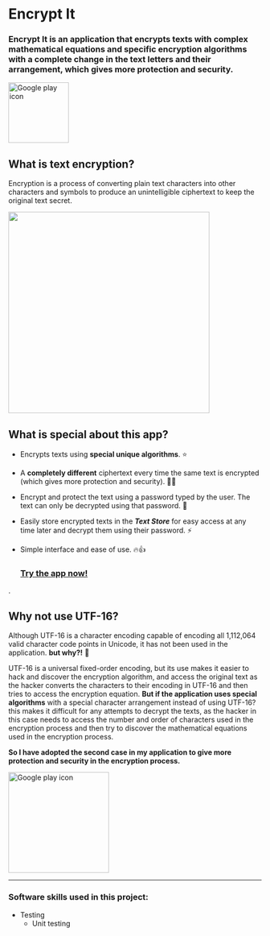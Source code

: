 # Encrypt It

### Encrypt It is an application that encrypts texts with complex mathematical equations and specific encryption algorithms with a complete change in the text letters and their arrangement, which gives more protection and security.


[<img src="https://upload.wikimedia.org/wikipedia/commons/7/78/Google_Play_Store_badge_EN.svg" alt="Google play icon" width="120"/>](https://play.google.com/store/apps/details?id=malazhariy.encryptIt)


## What is text encryption?

Encryption is a process of converting plain text characters into other characters and symbols to produce an unintelligible ciphertext to keep the original text secret.


<img src="https://user-images.githubusercontent.com/87443208/165843645-4c46cfba-5069-4d03-9c7d-bd8c2b4dfa5e.gif" alt="" width="400"/>


## What is special about this app?

- Encrypts texts using **special unique algorithms**. ⭐
- A **completely different** ciphertext every time the same text is encrypted (which gives more protection and security). 💪🔐
- Encrypt and protect the text using a password typed by the user. The text can only be decrypted using that password. 🔑
- Easily store encrypted texts in the ***Text Store*** for easy access at any time later and decrypt them using their password. ⚡
- Simple interface and ease of use. 🔥👍

  ### [Try the app now!](https://play.google.com/store/apps/details?id=malazhariy.encryptIt)


.


## Why not use UTF-16?

Although UTF-16 is a character encoding capable of encoding all 1,112,064 valid character code points in Unicode, it has not been used in the application. **but why?!** 🤔

UTF-16 is a universal fixed-order encoding, but its use makes it easier to hack and discover the encryption algorithm, and access the original text as the hacker converts the characters to their encoding in UTF-16 and then tries to access the encryption equation.
**But if the application uses special algorithms** with a special character arrangement instead of using UTF-16? this makes it difficult for any attempts to decrypt the texts, as the hacker in this case needs to access the number and order of characters used in the encryption process and then try to discover the mathematical equations used in the encryption process.

**So I have adopted the second case in my application to give more protection and security in the encryption process.**

[<img src="https://upload.wikimedia.org/wikipedia/commons/7/78/Google_Play_Store_badge_EN.svg" alt="Google play icon" width="200"/>](https://play.google.com/store/apps/details?id=malazhariy.encryptIt)

---

### Software skills used in this project:
- Testing
    - Unit testing



